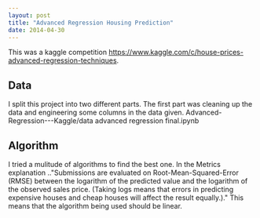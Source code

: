 ```yaml
---
layout: post
title: "Advanced Regression Housing Prediction"
date: 2014-04-30
---
```


This was a kaggle competition https://www.kaggle.com/c/house-prices-advanced-regression-techniques.

## Data

I split this project into two different parts. The first part was cleaning up the data and engineering some columns in the data given.
Advanced-Regression---Kaggle/data advanced regression final.ipynb

## Algorithm

I tried a mulitude of algorithms to find the best one. In the Metrics explanation .."Submissions are evaluated on Root-Mean-Squared-Error (RMSE) between the logarithm of the predicted value and the logarithm of the observed sales price. (Taking logs means that errors in predicting expensive houses and cheap houses will affect the result equally.)." This means that the algorithm being used should be linear.

